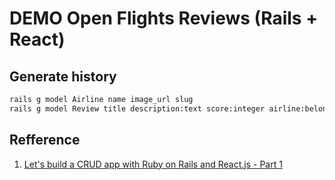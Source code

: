# DEMO Open Flights Reviews (Rails + React)

## Generate history

```bash
rails g model Airline name image_url slug
rails g model Review title description:text score:integer airline:belongs_to
```

## Refference

1. [Let's build a CRUD app with Ruby on Rails and React.js - Part 1](https://youtu.be/oyjzi837wME)
